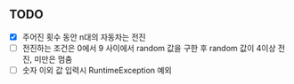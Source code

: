 ## TODO
- [x] 주어진 횟수 동안 n대의 자동차는 전진
- [ ] 전진하는 조건은 0에서 9 사이에서 random 값을 구한 후 random 값이 4이상 전진, 미만은 멈춤
- [ ] 숫자 이외 값 입력시 RuntimeException 예외